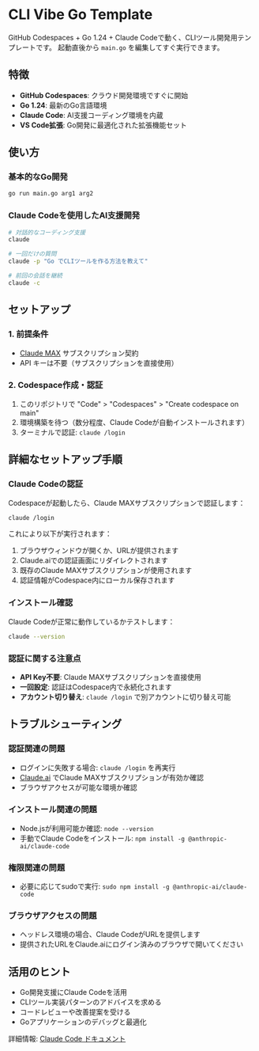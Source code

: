 # CLI Vibe Go Template
GitHub Codespaces + Go 1.24 + Claude Codeで動く、CLIツール開発用テンプレートです。
起動直後から `main.go` を編集してすぐ実行できます。

## 特徴

- **GitHub Codespaces**: クラウド開発環境ですぐに開始
- **Go 1.24**: 最新のGo言語環境
- **Claude Code**: AI支援コーディング環境を内蔵
- **VS Code拡張**: Go開発に最適化された拡張機能セット

## 使い方

### 基本的なGo開発

```bash
go run main.go arg1 arg2
```

### Claude Codeを使用したAI支援開発

```bash
# 対話的なコーディング支援
claude

# 一回だけの質問
claude -p "Go でCLIツールを作る方法を教えて"

# 前回の会話を継続
claude -c
```

## セットアップ

### 1. 前提条件
- [Claude MAX](https://claude.ai/) サブスクリプション契約
- API キーは不要（サブスクリプションを直接使用）

### 2. Codespace作成・認証
1. このリポジトリで "Code" > "Codespaces" > "Create codespace on main"
2. 環境構築を待つ（数分程度、Claude Codeが自動インストールされます）
3. ターミナルで認証: `claude /login`

## 詳細なセットアップ手順

### Claude Codeの認証

Codespaceが起動したら、Claude MAXサブスクリプションで認証します：

```bash
claude /login
```

これにより以下が実行されます：
1. ブラウザウィンドウが開くか、URLが提供されます
2. Claude.aiでの認証画面にリダイレクトされます
3. 既存のClaude MAXサブスクリプションが使用されます
4. 認証情報がCodespace内にローカル保存されます

### インストール確認

Claude Codeが正常に動作しているかテストします：

```bash
claude --version
```

### 認証に関する注意点

- **API Key不要**: Claude MAXサブスクリプションを直接使用
- **一回設定**: 認証はCodespace内で永続化されます
- **アカウント切り替え**: `claude /login` で別アカウントに切り替え可能

## トラブルシューティング

### 認証関連の問題
- ログインに失敗する場合: `claude /login` を再実行
- [Claude.ai](https://claude.ai/) でClaude MAXサブスクリプションが有効か確認
- ブラウザアクセスが可能な環境か確認

### インストール関連の問題
- Node.jsが利用可能か確認: `node --version`
- 手動でClaude Codeをインストール: `npm install -g @anthropic-ai/claude-code`

### 権限関連の問題
- 必要に応じてsudoで実行: `sudo npm install -g @anthropic-ai/claude-code`

### ブラウザアクセスの問題
- ヘッドレス環境の場合、Claude CodeがURLを提供します
- 提供されたURLをClaude.aiにログイン済みのブラウザで開いてください

## 活用のヒント

- Go開発支援にClaude Codeを活用
- CLIツール実装パターンのアドバイスを求める
- コードレビューや改善提案を受ける
- Goアプリケーションのデバッグと最適化

詳細情報: [Claude Code ドキュメント](https://docs.anthropic.com/en/docs/claude-code)